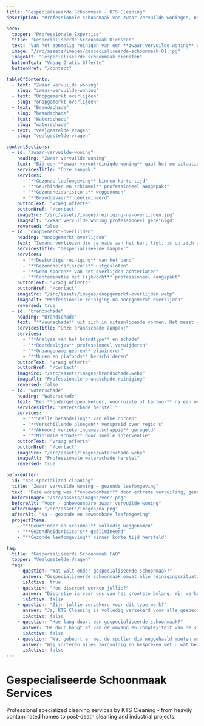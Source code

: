 ```yaml
---
title: "Gespecialiseerde Schoonmaak - KTS Cleaning"
description: "Professionele schoonmaak van zwaar vervuilde woningen, na overlijden, inboedelontruiming en periodieke reiniging. KTS Cleaning biedt discrete en volledige schoonmaakdiensten."

hero:
  topper: "Professionele Expertise"
  title: "Gespecialiseerde Schoonmaak Diensten"
  text: "Van het eenmalig reinigen van een **zwaar vervuilde woning** of na een **onopgemerkt overlijden** tot het ontruimen van inboedel of een periodieke stal- en industriële reiniging… onze **ervaren teams** voeren zowel specialistische opdrachten als grootschalige projecten uit. **Professioneel en persoonlijk**, reken op een vlekkeloos resultaat."
  image: "/src/assets/images/gespecialiseerde-schoonmaak-01.jpg"
  imageAlt: "Gespecialiseerde schoonmaak diensten"
  buttonText: "Vraag Gratis Offerte"
  buttonHref: "/contact"

tableOfContents:
  - text: "Zwaar vervuilde woning"
    slug: "zwaar-vervuilde-woning"
  - text: "Onopgemerkt overlijden"
    slug: "onopgemerkt-overlijden"
  - text: "Brandschade"
    slug: "brandschade"
  - text: "Waterschade"
    slug: "waterschade"
  - text: "Veelgestelde Vragen"
    slug: "veelgestelde-vragen"

contentSections:
  - id: "zwaar-vervuilde-woning"
    heading: "Zwaar vervuilde woning"
    text: "Bij een **zwaar verontreinigde woning** gaat het om situaties waarbij de woning **onbewoonbaar is** zonder dat er eerst maatregelen worden genomen. Vaak gaat dit gepaard met **geurhinder, schimmelvorming, vochtplekken en uitwerpselen van ongedierte**. Niet alleen is een zwaar vervuilde woning een aanslag op de gezondheid, het brengt ook risico's zoals **brandgevaar** met zich mee."
    servicesTitle: "Onze aanpak:"
    services:
      - "**Gezonde leefomgeving** binnen korte tijd"
      - "**Geurhinder en schimmel** professioneel aangepakt"
      - "**Gezondheidsrisico's** weggenomen"
      - "**Brandgevaar** geëlimineerd"
    buttonText: "Vraag offerte"
    buttonHref: "/contact"
    imageSrc: "/src/assets/images/reiniging-na-overlijden.jpg"
    imageAlt: "Zwaar vervuilde woning professioneel gereinigd"
    reversed: false
  - id: "onopgemerkt-overlijden"
    heading: "Onopgemerkt overlijden"
    text: "Iemand verliezen die je nauw aan het hart ligt, is op zich al een **ingrijpende gebeurtenis**. Wanneer de overleden persoon pas dagen na het overlijden wordt aangetroffen, is het noodzakelijk om een beroep te doen op een **gespecialiseerde schoonmaakdienst**. Slechts enkele minuten na het overlijden zet het **ontbindingsproces** in. Hierbij komen gassen vrij die een indringende geur kunnen achterlaten in de ruimte."
    servicesTitle: "Gespecialiseerde aanpak:"
    services:
      - "**Deskundige reiniging** van het pand"
      - "**Gezondheidsrisico's** uitgesloten"
      - "**Geen sporen** van het overlijden achterlaten"
      - "**Contaminatie met lijkvocht** professioneel aangepakt"
    buttonText: "Vraag offerte"
    buttonHref: "/contact"
    imageSrc: "/src/assets/images/onopgemerkt-overlijden.webp"
    imageAlt: "Professionele reiniging na onopgemerkt overlijden"
    reversed: true
  - id: "brandschade"
    heading: "Brandschade"
    text: "**Vuurschade** uit zich in uiteenlopende vormen. Het meest voor de hand liggend is de schade aan het gebouw en aan het meubilair. Daarnaast heb je ook nog **roetdeeltjes** die zich overal hebben verspreid en aangehecht, en de **onaangename geur**. Bij brand- of vuurschade gaan we eerst na met welk type brand de ruimte of het gebouw te maken heeft gehad."
    servicesTitle: "Onze brandschade aanpak:"
    services:
      - "**Analyse van het brandtype** en schade"
      - "**Roetdeeltjes** professioneel verwijderen"
      - "**Onaangename geuren** elimineren"
      - "**Muren en plafonds** herschilderen"
    buttonText: "Vraag offerte"
    buttonHref: "/contact"
    imageSrc: "/src/assets/images/brandschade.webp"
    imageAlt: "Professionele brandschade reiniging"
    reversed: false
  - id: "waterschade"
    heading: "Waterschade"
    text: "Een **ondergelopen kelder, woonruimte of kantoor** na een overstroming? Een waterlek bij jou of je buur? Of plots last van extreme regenval? **Water kan een enorme ravage aanrichten**. Het is dan ook belangrijk om zo snel mogelijk te handelen. Hoe langer water aanwezig blijft, hoe meer schade het aanricht aan muren, meubilair en toestellen."
    servicesTitle: "Waterschade herstel:"
    services:
      - "**Snelle behandeling** van elke oproep"
      - "**Verschillende ploegen** verspreid over regio's"
      - "**Akkoord verzekeringsmaatschappij** geregeld"
      - "**Minimale schade** door snelle interventie"
    buttonText: "Vraag offerte"
    buttonHref: "/contact"
    imageSrc: "/src/assets/images/waterschade.webp"
    imageAlt: "Professionele waterschade herstel"
    reversed: true

beforeAfter:
  id: "sbs-specialized-cleaning"
  title: "Zwaar vervuilde woning - gezonde leefomgeving"
  text: "Deze woning was **onbewoonbaar** door extreme vervuiling, geurhinder en schimmelvorming. Als professionele reinigingsdienst hebben wij ervoor gezorgd dat de woning binnen korte tijd opnieuw een **gezonde leefomgeving** werd - **professioneel en persoonlijk**."
  beforeImage: "/src/assets/images/voor.png"
  beforeAlt: "Voor - onbewoonbare zwaar vervuilde woning"
  afterImage: "/src/assets/images/na.png"
  afterAlt: "Na - gezonde en bewoonbare leefomgeving"
  projectItems:
    - "**Geurhinder en schimmel** volledig weggenomen"
    - "**Gezondheidsrisico's** geëlimineerd"
    - "**Gezonde leefomgeving** binnen korte tijd hersteld"

faq:
  title: "Gespecialiseerde Schoonmaak FAQ"
  topper: "Veelgestelde Vragen"
  faqs:
    - question: "Wat valt onder gespecialiseerde schoonmaak?"
      answer: "Gespecialiseerde schoonmaak omvat alle reinigingssituaties die verder gaan dan gewone schoonmaak: zwaar vervuilde woningen, reiniging na overlijden, hoarding cleanup, water- en brandschade, en andere complexe situaties die speciale expertise en uitrusting vereisen."
      isActive: true
    - question: "Hoe discreet werken jullie?"
      answer: "Discretie is voor ons van het grootste belang. Wij werken zonder opvallende bedrijfsvoertuigen, respecteren uw privacy volledig, en al onze medewerkers zijn gebonden aan strikte geheimhouding. Uw situatie blijft volledig vertrouwelijk."
      isActive: false
    - question: "Zijn jullie verzekerd voor dit type werk?"
      answer: "Ja, KTS Cleaning is volledig verzekerd voor alle gespecialiseerde schoonmaakwerkzaamheden. Wij hebben zowel aansprakelijkheids- als beroepsverzekering, zodat u zich geen zorgen hoeft te maken over eventuele schade tijdens het werk."
      isActive: false
    - question: "Hoe lang duurt een gespecialiseerde schoonmaak?"
      answer: "De duur hangt af van de omvang en complexiteit van de situatie. Een zwaar vervuilde woning kan 1-3 dagen duren, terwijl kleinere projecten vaak binnen een dag afgerond zijn. Wij geven u vooraf een realistische inschatting van de benodigde tijd."
      isActive: false
    - question: "Wat gebeurt er met de spullen die weggehaald moeten worden?"
      answer: "Wij sorteren alles zorgvuldig en bespreken met u wat bewaard moet blijven. Waardevolle of sentimentele spullen worden apart gehouden. Afval wordt op milieuvriendelijke wijze afgevoerd naar erkende verwerkingsbedrijven, conform alle regelgeving."
      isActive: false
---
```


# Gespecialiseerde Schoonmaak Services

Professional specialized cleaning services by KTS Cleaning - from heavily contaminated homes to post-death cleaning and industrial projects. 